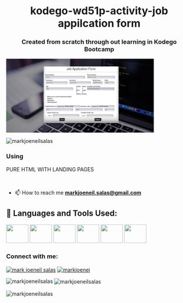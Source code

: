 
<h1 align="center">
kodego-wd51p-activity-job appilcation form</h1>
<h3 align="center">Created from scratch through out learning in Kodego Bootcamp</h3>
<img align="center" alt="Coding" width="400" src="Responsive desktop job application form.jpg">
<p align="left"> <img src="https://komarev.com/ghpvc/?username=markjoeneilsalas&label=Profile%20views&color=0e75b6&style=flat" alt="markjoeneilsalas" /> </p>

<h3 align="left">Using</h3>
<p> PURE HTML WITH LANDING PAGES </p>

<p align="left"> <a href="https://twitter.com/" target="blank"><img src="https://img.shields.io/twitter/follow/?logo=twitter&style=for-the-badge" alt="" /></a> </p>

- 📫 How to reach me **markjoeneil.salas@gmail.com**

## 🚀 Languages and Tools Used:

<p align="left"> 
    <a> <img src="https://img.icons8.com/color/48/000000/javascript.png" height="50px" width="60px"/> </a> 
    <a> <img src="https://img.icons8.com/color/48/000000/html-5.png" height="50px" width="60px"/> </a> 
    <a> <img src="https://img.icons8.com/color/48/000000/css3.png" height="50px" width="60px"/> </a>
    <a> <img src="https://img.icons8.com/color/48/000000/git.png" height="50px" width="60px"/> </a> 
    <a> <img src="https://cdn.iconscout.com/icon/free/png-512/figma-682083.png"  height="50px" width="60px"/> </a> 
        <a> <img src="https://upload.wikimedia.org/wikipedia/commons/thumb/9/9a/Visual_Studio_Code_1.35_icon.svg/2048px-Visual_Studio_Code_1.35_icon.svg.png"  height="50px" width="60px"/> </a> 
    
    
</p>

<h3 align="left">Connect with me:</h3>
<p align="left">
<a href="https://linkedin.com/in/mark joeneil salas" target="blank"><img align="center" src="https://raw.githubusercontent.com/rahuldkjain/github-profile-readme-generator/master/src/images/icons/Social/linked-in-alt.svg" alt="mark joeneil salas" height="30" width="40" /></a>
<a href="https://fb.com/markjoenei" target="blank"><img align="center" src="https://raw.githubusercontent.com/rahuldkjain/github-profile-readme-generator/master/src/images/icons/Social/facebook.svg" alt="markjoenei" height="30" width="40" /></a>
</p>

<p><img align="left" src="https://github-readme-stats.vercel.app/api/top-langs?username=markjoeneilsalas&show_icons=true&locale=en&layout=compact" alt="markjoeneilsalas" /></p>

<p>&nbsp;<img align="center" src="https://github-readme-stats.vercel.app/api?username=markjoeneilsalas&show_icons=true&locale=en" alt="markjoeneilsalas" /></p>

<p><img align="center" src="https://github-readme-streak-stats.herokuapp.com/?user=markjoeneilsalas&" alt="markjoeneilsalas" /></p>

